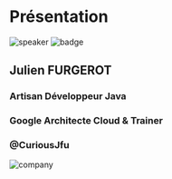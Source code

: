 <!-- .slide: class="speaker-slide" -->

# Présentation

![speaker](./assets/images/speakers/g3f0c37370d_0_160.png)
![badge](./assets/images/badges/gcloud-logo.png)

## Julien FURGEROT

### Artisan Développeur Java
### Google Architecte Cloud & Trainer

### @CuriousJfu

![company](./assets/images/logo_sfeir_bleu_orange.png)
